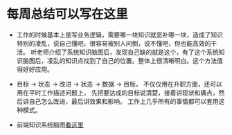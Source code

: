 # 每周总结可以写在这里

- 工作的时候基本上是写业务逻辑，需要哪一块知识就恶补哪一块，造成了知识特别的凌乱，说自己懂吧，很容易被别人问倒，说不懂吧，但也能高效的干活。
听老师介绍了系统知识脑图后，发现自己缺的就是这个，有了这个系统知识脑图后，凌乱的知识点找到了自己的位置。整体上很清晰明白。这个方法值得好好应用。

- 目标 -> 状态 -> 改进 -> 状态 -> 数据 -> 目标， 不仅仅用在升职方面，还可以用在平时工作描述问题上，
先把要达成的目标说清楚，接着讲现状和痛点，然后讲自己怎么改进，最后讲效果和影响。 工作上几乎所有的事情都可以套用这种模式。

- 前端知识系统脑图[看这里](https://github.com/sophiahuxh/Frontend-01-Template/blob/master/week01/%E8%83%A1%E5%B0%8F%E7%BA%A2-week01.pdf)
